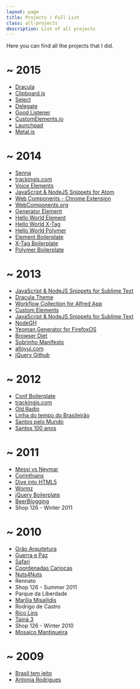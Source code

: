 ```yaml
---
layout: page
title: Projects / Full List
class: all-projects
description: List of all projects
---
```


Here you can find all the projects that I did.

# ~ 2015

* [Dracula](http://zenorocha.github.io/dracula-theme/)
* [Clipboard.js](http://clipboardjs.com/)
* [Select](https://www.npmjs.com/package/select)
* [Delegate](https://www.npmjs.com/package/delegate)
* [Good Listener](https://www.npmjs.com/package/good-listener)
* [CustomElements.io](http://customelements.io/)
* [Launchpad](http://liferay.io/)
* [Metal.js](http://metaljs.com/)

# ~ 2014

* [Senna](https://github.com/zenorocha/voice-elements)
* [trackingjs.com](http://trackingjs.com/)
* [Voice Elements](https://github.com/zenorocha/voice-elements)
* [JavaScript & NodeJS Snippets for Atom](https://github.com/zenorocha/atom-javascript-snippets)
* [Web Components - Chrome Extension](https://chrome.google.com/webstore/detail/web-components/filcobblndaenakhejinpjdblekilpgn)
* [WebComponents.org](http://webcomponents.org)
* [Generator Element](https://github.com/webcomponents/generator-element)
* [Hello World Element](https://github.com/webcomponents/hello-world-element)
* [Hello World X-Tag](https://github.com/webcomponents/hello-world-xtag)
* [Hello World Polymer](https://github.com/webcomponents/hello-world-polymer)
* [Element Boilerplate](https://github.com/webcomponents/element-boilerplate)
* [X-Tag Boilerplate](https://github.com/webcomponents/x-tag-boilerplate)
* [Polymer Boilerplate](https://github.com/webcomponents/polymer-boilerplate)

# ~ 2013

* [JavaScript & NodeJS Snippets for Sublime Text](https://atom.io/packages/javascript-snippets)
* [Dracula Theme](http://zenorocha.github.io/dracula-theme/)
* [Workflow Collection for Alfred App](https://github.com/zenorocha/alfred-workflows)
* [Custom Elements](http://customelements.io/)
* [JavaScript & NodeJS Snippets for Sublime Text](https://sublime.wbond.net/packages/JavaScript%20&%20NodeJS%20Snippets)
* [NodeGH](http://nodegh.io/)
* [Yeoman Generator for FirefoxOS](https://github.com/zenorocha/generator-firefox-os)
* [Browser Diet](http://browserdiet.com/)
* [Sobrinho Manifesto](http://sobrinhomanifesto.com.br/)
* [alloyui.com](http://alloyui.com/)
* [jQuery Github](http://zenorocha.github.com/jquery-github/)

# ~ 2012

* [Conf Boilerplate](http://confboilerplate.com/)
* [trackingjs.com](http://trackingjs.com/)
* [Old Radio](https://developer.mozilla.org/pt-BR/demos/detail/old-radio)
* [Linha do tempo do Brasileirão](http://estatico.globoesporte.globo.com/linha-do-tempo/)
* [Santos pelo Mundo](http://estatico.globoesporte.globo.com/santos-pelo-mundo/)
* [Santos 100 anos](http://estatico.globoesporte.globo.com/santos-em-10-decadas/)

# ~ 2011

* [Messi vs Neymar](http://globoesporte.globo.com/futebol/mundial-de-clubes/messi-vs-neymar.html)
* [Corinthians](http://globoesporte.globo.com/futebol/times/corinthians/timaocampeao.html)
* [Dive into HTML5](http://diveintohtml5.com.br/)
* [Wormz](http://www.chromeexperiments.com/detail/wormz/)
* [jQuery Boilerplate](http://jqueryboilerplate.com/)
* [BeerBlogging](http://beerblogging.org/)
* Shop 126 - Winter 2011

# ~ 2010

* [Grão Arquitetura](http://www.grao.arq.br/)
* [Guerra e Paz](http://www.guerraepaz.org.br/)
* [Safari](http://safarirecrutamento.com.br/)
* [Coordenadas Cariocas](http://www.coordenadascariocas.com.br/)
* [Nuts4Nuts](http://nuts4nuts.co.uk/)
* Rennato
* Shop 126 - Summer 2011
* Parque da Liberdade
* [Marília Misailidis](http://www.mariliamisailidis.com.br/)
* Rodrigo de Castro
* [Rico Lins](http://www.ricolins.com/)
* [Tainá 3](http://taina3.com.br/)
* Shop 126 - Winter 2010
* [Mosaico Mantiqueira](http://www.mosaicomantiqueira.org.br/)

# ~ 2009

* [Brasil tem jeito](http://brasiltemjeito.org/)
* [Antonia Rodrigues](http://www.antoniarodrigues.com.br/)